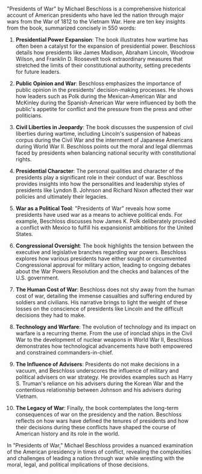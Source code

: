 "Presidents of War" by Michael Beschloss is a comprehensive historical account of American presidents who have led the nation through major wars from the War of 1812 to the Vietnam War. Here are ten key insights from the book, summarized concisely in 550 words:

1. **Presidential Power Expansion**: The book illustrates how wartime has often been a catalyst for the expansion of presidential power. Beschloss details how presidents like James Madison, Abraham Lincoln, Woodrow Wilson, and Franklin D. Roosevelt took extraordinary measures that stretched the limits of their constitutional authority, setting precedents for future leaders.

2. **Public Opinion and War**: Beschloss emphasizes the importance of public opinion in the presidents' decision-making processes. He shows how leaders such as Polk during the Mexican-American War and McKinley during the Spanish-American War were influenced by both the public's appetite for conflict and the pressure from the press and other politicians.

3. **Civil Liberties in Jeopardy**: The book discusses the suspension of civil liberties during wartime, including Lincoln's suspension of habeas corpus during the Civil War and the internment of Japanese Americans during World War II. Beschloss points out the moral and legal dilemmas faced by presidents when balancing national security with constitutional rights.

4. **Presidential Character**: The personal qualities and character of the presidents play a significant role in their conduct of war. Beschloss provides insights into how the personalities and leadership styles of presidents like Lyndon B. Johnson and Richard Nixon affected their war policies and ultimately their legacies.

5. **War as a Political Tool**: "Presidents of War" reveals how some presidents have used war as a means to achieve political ends. For example, Beschloss discusses how James K. Polk deliberately provoked a conflict with Mexico to fulfill his expansionist ambitions for the United States.

6. **Congressional Oversight**: The book highlights the tension between the executive and legislative branches regarding war powers. Beschloss explores how various presidents have either sought or circumvented Congressional approval for military action, leading to ongoing debates about the War Powers Resolution and the checks and balances of the U.S. government.

7. **The Human Cost of War**: Beschloss does not shy away from the human cost of war, detailing the immense casualties and suffering endured by soldiers and civilians. His narrative brings to light the weight of these losses on the conscience of presidents like Lincoln and the difficult decisions they had to make.

8. **Technology and Warfare**: The evolution of technology and its impact on warfare is a recurring theme. From the use of ironclad ships in the Civil War to the development of nuclear weapons in World War II, Beschloss demonstrates how technological advancements have both empowered and constrained commanders-in-chief.

9. **The Influence of Advisers**: Presidents do not make decisions in a vacuum, and Beschloss underscores the influence of military and political advisers on war strategy. He provides examples such as Harry S. Truman's reliance on his advisers during the Korean War and the contentious relationship between Johnson and his advisers during Vietnam.

10. **The Legacy of War**: Finally, the book contemplates the long-term consequences of war on the presidency and the nation. Beschloss reflects on how wars have defined the tenures of presidents and how their decisions during these conflicts have shaped the course of American history and its role in the world.

In "Presidents of War," Michael Beschloss provides a nuanced examination of the American presidency in times of conflict, revealing the complexities and challenges of leading a nation through war while wrestling with the moral, legal, and political implications of those decisions.